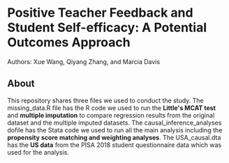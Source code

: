 # Positive Teacher Feedback and Student Self-efficacy: A Potential Outcomes Approach
 

Authors: Xue Wang, Qiyang Zhang, and Marcia Davis



## About


This repository shares three files we used to conduct the study. The missing_data.R file has the R code we used to run the **Little's MCAT test** and **multiple imputation** to compare regression results from the original dataset and the multiple imputed datasets. The causal_inference_analyses dofile has the Stata code we used to run all the main analysis including the **propensity score matching and weighting analyses**. The USA_causal.dta has the **US data** from the PISA 2018 student questionnaire data which was used for the analysis.



